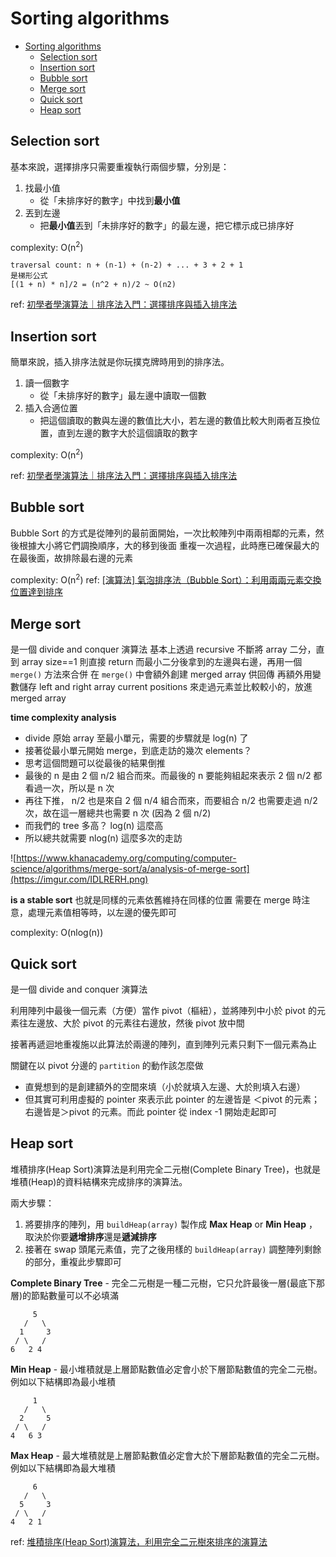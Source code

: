 # Sorting algorithms
- [Sorting algorithms](#sorting-algorithms)
  - [Selection sort](#selection-sort)
  - [Insertion sort](#insertion-sort)
  - [Bubble sort](#bubble-sort)
  - [Merge sort](#merge-sort)
  - [Quick sort](#quick-sort)
  - [Heap sort](#heap-sort)


## Selection sort
基本來說，選擇排序只需要重複執行兩個步驟，分別是：
1. 找最小值
    - 從「未排序好的數字」中找到**最小值**
2. 丟到左邊
    - 把**最小值**丟到「未排序好的數字」的最左邊，把它標示成已排序好

complexity: O(n<sup>2</sup>)
```
traversal count: n + (n-1) + (n-2) + ... + 3 + 2 + 1
是梯形公式
[(1 + n) * n]/2 = (n^2 + n)/2 ~ O(n2)
```

ref: [初學者學演算法｜排序法入門：選擇排序與插入排序法](https://medium.com/appworks-school/%E5%88%9D%E5%AD%B8%E8%80%85%E5%AD%B8%E6%BC%94%E7%AE%97%E6%B3%95-%E6%8E%92%E5%BA%8F%E6%B3%95%E5%85%A5%E9%96%80-%E9%81%B8%E6%93%87%E6%8E%92%E5%BA%8F%E8%88%87%E6%8F%92%E5%85%A5%E6%8E%92%E5%BA%8F%E6%B3%95-23d4bc7085ff)
## Insertion sort
簡單來說，插入排序法就是你玩撲克牌時用到的排序法。
1. 讀一個數字
    - 從「未排序好的數字」最左邊中讀取一個數
2. 插入合適位置
    - 把這個讀取的數與左邊的數值比大小，若左邊的數值比較大則兩者互換位置，直到左邊的數字大於這個讀取的數字

complexity: O(n<sup>2</sup>)

ref: [初學者學演算法｜排序法入門：選擇排序與插入排序法](https://medium.com/appworks-school/%E5%88%9D%E5%AD%B8%E8%80%85%E5%AD%B8%E6%BC%94%E7%AE%97%E6%B3%95-%E6%8E%92%E5%BA%8F%E6%B3%95%E5%85%A5%E9%96%80-%E9%81%B8%E6%93%87%E6%8E%92%E5%BA%8F%E8%88%87%E6%8F%92%E5%85%A5%E6%8E%92%E5%BA%8F%E6%B3%95-23d4bc7085ff)

## Bubble sort
Bubble Sort 的方式是從陣列的最前面開始，一次比較陣列中兩兩相鄰的元素，然後根據大小將它們調換順序，大的移到後面
重複一次過程，此時應已確保最大的在最後面，故排除最右邊的元素

complexity: O(n<sup>2</sup>)
ref: [[演算法] 氣泡排序法（Bubble Sort）：利用兩兩元素交換位置達到排序](https://pjchender.blogspot.com/2017/09/bubble-sort.html)

## Merge sort
是一個 divide and conquer 演算法
基本上透過 recursive 不斷將 array 二分，直到 array size==1 則直接 return
而最小二分後拿到的左邊與右邊，再用一個 `merge()` 方法來合併
在 `merge()` 中會額外創建 merged array 供回傳
再額外用變數儲存 left and right array current positions 來走過元素並比較較小的，放進 merged array

**time complexity analysis**
- divide 原始 array 至最小單元，需要的步驟就是 log(n) 了
- 接著從最小單元開始 merge，到底走訪的幾次 elements？
- 思考這個問題可以從最後的結果倒推
- 最後的 n 是由 2 個 n/2 組合而來。而最後的 n 要能夠組起來表示 2 個 n/2 都看過一次，所以是 n 次
- 再往下推， n/2 也是來自 2 個 n/4 組合而來，而要組合 n/2 也需要走過 n/2 次，故在這一層總共也需要 n 次 (因為 2 個 n/2)
- 而我們的 tree 多高？ log(n) 這麼高
- 所以總共就需要 nlog(n) 這麼多次的走訪

![https://www.khanacademy.org/computing/computer-science/algorithms/merge-sort/a/analysis-of-merge-sort](https://imgur.com/IDLRERH.png)

**is a stable sort**
也就是同樣的元素依舊維持在同樣的位置
需要在 merge 時注意，處理元素值相等時，以左邊的優先即可

complexity: O(nlog(n))

## Quick sort
是一個 divide and conquer 演算法

利用陣列中最後一個元素（方便）當作 pivot（樞紐），並將陣列中小於 pivot 的元素往左邊放、大於 pivot 的元素往右邊放，然後 pivot 放中間

接著再遞迴地重複施以此算法於兩邊的陣列，直到陣列元素只剩下一個元素為止

關鍵在以 pivot 分邊的 `partition` 的動作該怎麼做
- 直覺想到的是創建額外的空間來填（小於就填入左邊、大於則填入右邊）
- 但其實可利用虛擬的 pointer 來表示此 pointer 的左邊皆是 ＜pivot 的元素；右邊皆是＞pivot 的元素。而此 pointer 從 index -1 開始走起即可



## Heap sort

堆積排序(Heap Sort)演算法是利用完全二元樹(Complete Binary Tree)，也就是堆積(Heap)的資料結構來完成排序的演算法。

兩大步驟：
1. 將要排序的陣列，用 `buildHeap(array)` 製作成 **Max Heap** or **Min Heap** ，取決於你要**遞增排序**還是**遞減排序**
2. 接著在 swap 頭尾元素值，完了之後用樣的 `buildHeap(array)` 調整陣列剩餘的部分，重複此步驟即可

**Complete Binary Tree** - 完全二元樹是一種二元樹，它只允許最後一層(最底下那層)的節點數量可以不必填滿
```
     5
   /   \
  1     3
 / \   /
6   2 4
```

**Min Heap** - 最小堆積就是上層節點數值必定會小於下層節點數值的完全二元樹。例如以下結構即為最小堆積
```
     1
   /   \
  2     5
 / \   /
4   6 3
```

**Max Heap** - 最大堆積就是上層節點數值必定會大於下層節點數值的完全二元樹。例如以下結構即為最大堆積
```
     6
   /   \
  5     3
 / \   /
4   2 1
```




ref: [堆積排序(Heap Sort)演算法，利用完全二元樹來排序的演算法](https://magiclen.org/heap-sort/)

